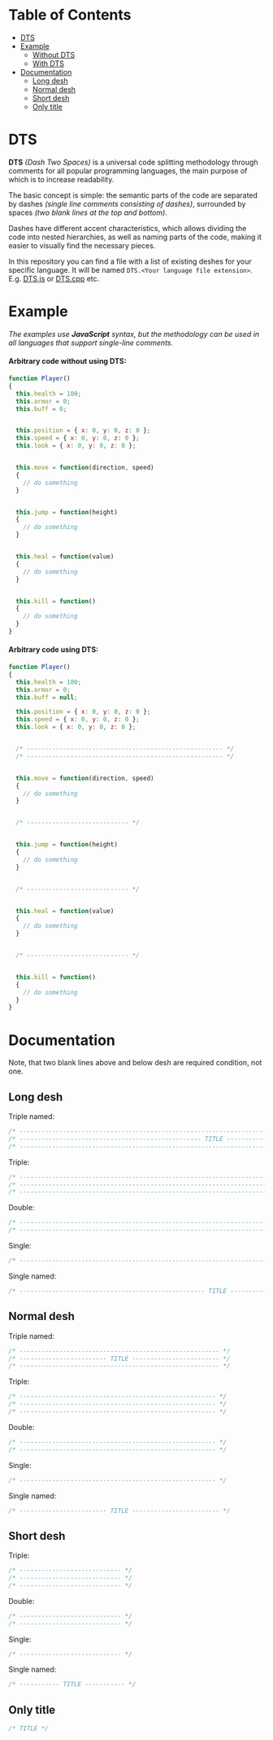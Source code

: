 
<!-- ------------------------ TABLE OF CONTENTS ------------------------ -->


# Table of Contents

- [DTS](#dts)
- [Example](#example)
  - [Without DTS](#arbitrary-code-without-using-dts)
  - [With DTS](#arbitrary-code-using-dts)
- [Documentation](#documentation)
  - [Long desh](#long-desh)
  - [Normal desh](#normal-desh)
  - [Short desh](#short-desh)
  - [Only title](#only-title)


<!-- ------------------------ DTS ------------------------ -->


# DTS


**DTS** *(Dash Two Spaces)* is a universal code splitting methodology through comments for all popular programming languages, the main purpose of which is to increase readability.

The basic concept is simple: the semantic parts of the code are separated by dashes *(single line comments consisting of dashes)*, surrounded by spaces *(two blank lines at the top and bottom)*.

Dashes have different accent characteristics, which allows dividing the code into nested hierarchies, as well as naming parts of the code, making it easier to visually find the necessary pieces.

In this repository you can find a file with a list of existing deshes for your specific language. It will be named `DTS.<Your language file extension>`. E.g. [DTS.js](https://github.com/wishnevski/dts/blob/main/DTS.js) or [DTS.cpp](https://github.com/wishnevski/dts/blob/main/DTS.js) etc.


<!-- ------------------------ EXAMPLE ------------------------ -->


# Example


*The examples use **JavaScript** syntax, but the methodology can be used in all languages that support single-line comments.*


#### Arbitrary code without using **DTS**:


```javascript
function Player()
{
  this.health = 100;
  this.armor = 0;
  this.buff = 0;


  this.position = { x: 0, y: 0, z: 0 };
  this.speed = { x: 0, y: 0, z: 0 };
  this.look = { x: 0, y: 0, z: 0 };


  this.move = function(direction, speed)
  {
    // do something
  }


  this.jump = function(height)
  {
    // do something
  }


  this.heal = function(value)
  {
    // do something
  }


  this.kill = function()
  {
    // do something
  }
}
```


#### Arbitrary code using **DTS**:


```javascript
function Player()
{
  this.health = 100;
  this.armor = 0;
  this.buff = null;

  this.position = { x: 0, y: 0, z: 0 };
  this.speed = { x: 0, y: 0, z: 0 };
  this.look = { x: 0, y: 0, z: 0 };


  /* ------------------------------------------------------ */
  /* ------------------------------------------------------ */


  this.move = function(direction, speed)
  {
    // do something
  }


  /* ---------------------------- */


  this.jump = function(height)
  {
    // do something
  }


  /* ---------------------------- */


  this.heal = function(value)
  {
    // do something
  }


  /* ---------------------------- */


  this.kill = function()
  {
    // do something
  }
}
```


<!-- ------------------------ DOCUMENTATION ------------------------ -->


# Documentation


Note, that two blank lines above and below desh are required condition, not one.


## Long desh


Triple named:

```javascript
/* ----------------------------------------------------------------------------------------------------------- */
/* -------------------------------------------------- TITLE -------------------------------------------------- */
/* ----------------------------------------------------------------------------------------------------------- */
```

Triple:

```javascript
/* ------------------------------------------------------------------------------------------------------------ */
/* ------------------------------------------------------------------------------------------------------------ */
/* ------------------------------------------------------------------------------------------------------------ */
```

Double:

```javascript
/* ------------------------------------------------------------------------------------------------------------ */
/* ------------------------------------------------------------------------------------------------------------ */
```

Single:

```javascript
/* ------------------------------------------------------------------------------------------------------------ */
```

Single named:

```javascript
/* --------------------------------------------------- TITLE --------------------------------------------------- */
```


## Normal desh


Triple named:

```javascript
/* ------------------------------------------------------- */
/* ------------------------ TITLE ------------------------ */
/* ------------------------------------------------------- */
```

Triple:

```javascript
/* ------------------------------------------------------ */
/* ------------------------------------------------------ */
/* ------------------------------------------------------ */
```

Double:

```javascript
/* ------------------------------------------------------ */
/* ------------------------------------------------------ */
```

Single:

```javascript
/* ------------------------------------------------------ */
```

Single named:

```javascript
/* ------------------------ TITLE ------------------------ */
```


## Short desh


Triple:

```javascript
/* ---------------------------- */
/* ---------------------------- */
/* ---------------------------- */
```

Double:

```javascript
/* ---------------------------- */
/* ---------------------------- */
```

Single:

```javascript
/* ---------------------------- */
```

Single named:

```javascript
/* ----------- TITLE ----------- */
```


## Only title


```javascript
/* TITLE */
```
